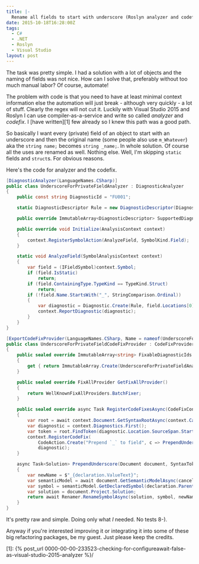 ```yaml
---
title: |-
  Rename all fields to start with underscore (Roslyn analyzer and codefix)
date: 2015-10-18T16:28:00Z
tags:
  - C#
  - .NET
  - Roslyn
  - Visual Studio
layout: post
---
```

The task was pretty simple. I had a solution with a lot of objects and the naming of fields was not nice. How can I solve that, preferably without too much manual labor? Of course, automate!

<!-- excerpt -->

The problem with code is that you need to have at least minimal context information else the automation will just break - although very quickly - a lot of stuff. Clearly the regex will not cut it. Luckily with Visual Studio 2015 and Roslyn I can use compiler-as-a-service and write so called _analyzer_ and _codefix_. I [have written][1] few already so I knew this path was a good path.

So basically I want every (private) field of an object to start with an underscore and then the original name (some people also use `m_Whatever`) aka the `string name;` becomes `string _name;`. In whole solution. Of course all the uses are renamed as well. Nothing else. Well, I'm skipping `static` fields and `struct`s. For obvious reasons.

Here's the code for analyzer and the codefix.

```csharp
[DiagnosticAnalyzer(LanguageNames.CSharp)]
public class UnderscoreForPrivateFieldAnalyzer : DiagnosticAnalyzer
{
	public const string DiagnosticId = "FU001";

	static DiagnosticDescriptor Rule = new DiagnosticDescriptor(DiagnosticId, DiagnosticId, "Field {0} does not start with `_`", "Naming", DiagnosticSeverity.Warning, isEnabledByDefault: true);

	public override ImmutableArray<DiagnosticDescriptor> SupportedDiagnostics { get { return ImmutableArray.Create(Rule); } }

	public override void Initialize(AnalysisContext context)
	{
		context.RegisterSymbolAction(AnalyzeField, SymbolKind.Field);
	}

	static void AnalyzeField(SymbolAnalysisContext context)
	{
		var field = (IFieldSymbol)context.Symbol;
		if (field.IsStatic)
			return;
		if (field.ContainingType.TypeKind == TypeKind.Struct)
			return;
		if (!field.Name.StartsWith("_", StringComparison.Ordinal))
		{
			var diagnostic = Diagnostic.Create(Rule, field.Locations[0], field.Name);
			context.ReportDiagnostic(diagnostic);
		}
	}
}
```

```csharp
[ExportCodeFixProvider(LanguageNames.CSharp, Name = nameof(UnderscoreForPrivateFieldCodeFixProvider)), Shared]
public class UnderscoreForPrivateFieldCodeFixProvider : CodeFixProvider
{
	public sealed override ImmutableArray<string> FixableDiagnosticIds
	{
		get { return ImmutableArray.Create(UnderscoreForPrivateFieldAnalyzer.DiagnosticId); }
	}

	public sealed override FixAllProvider GetFixAllProvider()
	{
		return WellKnownFixAllProviders.BatchFixer;
	}

	public sealed override async Task RegisterCodeFixesAsync(CodeFixContext context)
	{
		var root = await context.Document.GetSyntaxRootAsync(context.CancellationToken).ConfigureAwait(false);
		var diagnostic = context.Diagnostics.First();
		var token = root.FindToken(diagnostic.Location.SourceSpan.Start);
		context.RegisterCodeFix(
			CodeAction.Create("Prepend `_` to field", c => PrependUnderscore(context.Document, token, c), UnderscoreForPrivateFieldAnalyzer.DiagnosticId),
			diagnostic);
	}

	async Task<Solution> PrependUnderscore(Document document, SyntaxToken declaration, CancellationToken cancellationToken)
	{
		var newName = $"_{declaration.ValueText}";
		var semanticModel = await document.GetSemanticModelAsync(cancellationToken).ConfigureAwait(false);
		var symbol = semanticModel.GetDeclaredSymbol(declaration.Parent, cancellationToken);
		var solution = document.Project.Solution;
		return await Renamer.RenameSymbolAsync(solution, symbol, newName, solution.Workspace.Options, cancellationToken).ConfigureAwait(false);
	}
}
```

It's pretty raw and simple. Doing only what _I_ needed. No tests 8-).

Anyway if you're interested improving it or integrating it into some of these big refactoring packages, be my guest. Just please keep the credits.

[1]: {% post_url 0000-00-00-233523-checking-for-configureawait-false-as-visual-studio-2015-analyzer %}/